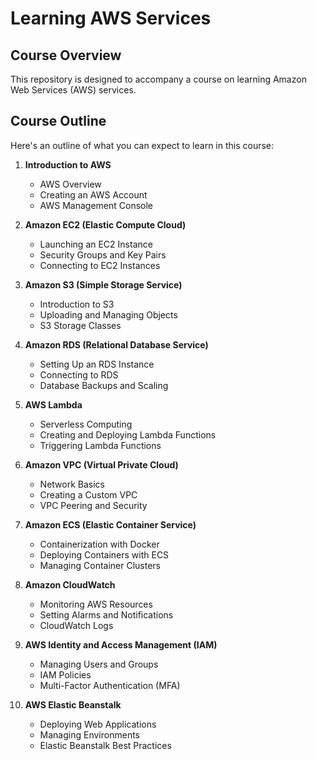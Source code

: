# Learning AWS Services

  
## Course Overview

This repository is designed to accompany a course on learning Amazon Web Services (AWS) services.

## Course Outline

Here's an outline of what you can expect to learn in this course:

1. **Introduction to AWS**
   - AWS Overview
   - Creating an AWS Account
   - AWS Management Console

2. **Amazon EC2 (Elastic Compute Cloud)**
   - Launching an EC2 Instance
   - Security Groups and Key Pairs
   - Connecting to EC2 Instances

3. **Amazon S3 (Simple Storage Service)**
   - Introduction to S3
   - Uploading and Managing Objects
   - S3 Storage Classes

4. **Amazon RDS (Relational Database Service)**
   - Setting Up an RDS Instance
   - Connecting to RDS
   - Database Backups and Scaling

5. **AWS Lambda**
   - Serverless Computing
   - Creating and Deploying Lambda Functions
   - Triggering Lambda Functions

6. **Amazon VPC (Virtual Private Cloud)**
   - Network Basics
   - Creating a Custom VPC
   - VPC Peering and Security

7. **Amazon ECS (Elastic Container Service)**
   - Containerization with Docker
   - Deploying Containers with ECS
   - Managing Container Clusters

8. **Amazon CloudWatch**
   - Monitoring AWS Resources
   - Setting Alarms and Notifications
   - CloudWatch Logs

9. **AWS Identity and Access Management (IAM)**
   - Managing Users and Groups
   - IAM Policies
   - Multi-Factor Authentication (MFA)

10. **AWS Elastic Beanstalk**
    - Deploying Web Applications
    - Managing Environments
    - Elastic Beanstalk Best Practices


